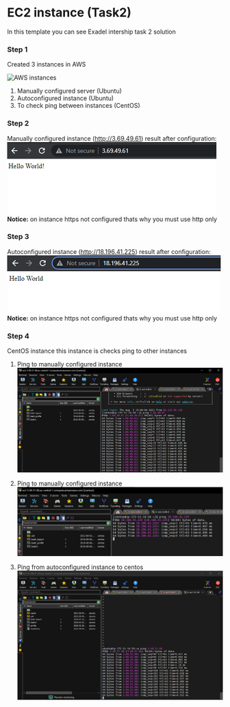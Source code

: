 # EC2 instance (Task2)
In this template you can see Exadel intership task 2 solution

### **Step 1**
Created 3 instances in AWS

![AWS instances](/assets/instances.png)

1. Manually configured server (Ubuntu) 
2. Autoconfigured instance (Ubuntu)
3. To check ping between instances (CentOS)

### **Step 2**
Manually configured instance (http://3.69.49.61)
result after configuration:
![AWS instances](./assets/manual_instance.png)
**Notice:** on instance https not configured thats why you must use http only

### **Step 3**
Autoconfigured instance (http://18.196.41.225)
result after configuration:
![AWS instances](./assets/autoconf_instance.png)
**Notice:** on instance https not configured thats why you must use http only

### **Step 4**
CentOS instance this instance is checks ping to other instances
1. Ping to manually configured instance
![AWS instances](./assets/ping_from_cenos.png)

2. Ping to manually configured instance
![AWS instances](./assets/ping_to_autoconf.png)

3. Ping from autoconfigured instance to centos
![AWS instances](./assets/autoconf_to_centos.png)
